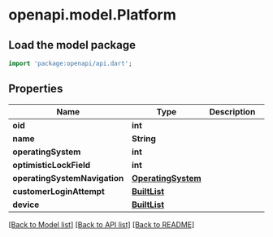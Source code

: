 # openapi.model.Platform

## Load the model package
```dart
import 'package:openapi/api.dart';
```

## Properties
Name | Type | Description | Notes
------------ | ------------- | ------------- | -------------
**oid** | **int** |  | [optional] 
**name** | **String** |  | [optional] 
**operatingSystem** | **int** |  | [optional] 
**optimisticLockField** | **int** |  | [optional] 
**operatingSystemNavigation** | [**OperatingSystem**](OperatingSystem.md) |  | [optional] 
**customerLoginAttempt** | [**BuiltList<CustomerLoginAttempt>**](CustomerLoginAttempt.md) |  | [optional] 
**device** | [**BuiltList<Device>**](Device.md) |  | [optional] 

[[Back to Model list]](../README.md#documentation-for-models) [[Back to API list]](../README.md#documentation-for-api-endpoints) [[Back to README]](../README.md)


